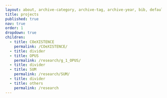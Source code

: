 ```yaml
---
layout: about, archive-category, archive-tag, archive-year, bib, default, distill, none, page, post
title: projects
published: true
nav: true
order: 1
dropdown: true
children:
  - title: COeXISTENCE
    permalink: /COeXISTENCE/
  - title: divider
  - title: OPUS
    permalink: /research/g_1_OPUS/
  - title: divider
  - title: SUM
    permalink: /research/SUM/
  - title: divider
  - title: others
    permalink: /research
---
```

